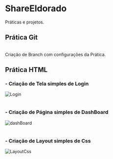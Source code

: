 # ShareEldorado
Práticas e projetos.

## Prática Git
<br>
Criação de Branch com configurações da Prática.

## Prática HTML

### - Criação de Tela simples de Login
![Login](https://user-images.githubusercontent.com/22160651/162998162-cd04005f-29d4-43e9-ae42-b1a4d6e84f07.png)
<br>
<br>
### - Criação de Página simples de DashBoard
![dashBoard](https://user-images.githubusercontent.com/22160651/163001020-d5eca11c-1df4-45dc-840b-2a4e4465f186.png)
<br>
<br>
### - Criação de Layout simples de Css
![LayoutCss](https://user-images.githubusercontent.com/22160651/163078291-9b443e79-487a-4971-9bb3-2af30cfc9afe.png)
